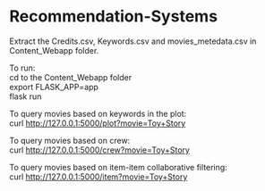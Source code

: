 # Recommendation-Systems

Extract the Credits.csv, Keywords.csv and movies_metedata.csv in Content_Webapp folder.

To run: <br>
cd to the Content_Webapp folder<br>
export FLASK_APP=app<br>
flask run


To query movies based on keywords in the plot:<br>
curl http://127.0.0.1:5000/plot?movie=Toy+Story

To query movies based on crew:<br>
curl http://127.0.0.1:5000/crew?movie=Toy+Story

To query movies based on item-item collaborative filtering:<br>
curl http://127.0.0.1:5000/item?movie=Toy+Story

